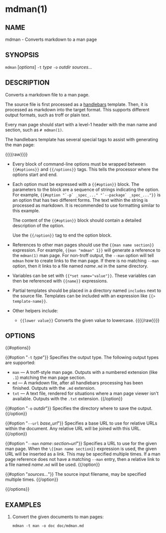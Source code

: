 # mdman(1)

## NAME

mdman - Converts markdown to a man page

## SYNOPSIS

`mdman` [_options_] `-t` _type_ `-o` _outdir_ _sources..._

## DESCRIPTION

Converts a markdown file to a man page.

The source file is first processed as a
[handlebars](https://handlebarsjs.com/) template. Then, it is processed as
markdown into the target format. This supports different output formats,
such as troff or plain text.

Every man page should start with a level-1 header with the man name and
section, such as `# mdman(1)`.

The handlebars template has several special tags to assist with generating the
man page:

{{{{raw}}}}
- Every block of command-line options must be wrapped between `{{#options}}`
  and `{{/options}}` tags. This tells the processor where the options start
  and end.
- Each option must be expressed with a `{{#option}}` block. The parameters to
  the block are a sequence of strings indicating the option. For example,
  ```{{#option "`-p` _spec_..." "`--package` _spec_..."}}``` is an option that
  has two different forms. The text within the string is processed as markdown.
  It is recommended to use formatting similar to this example.

  The content of the `{{#option}}` block should contain a detailed description
  of the option.

  Use the `{{/option}}` tag to end the option block.
- References to other man pages should use the `{{man name section}}`
  expression. For example, `{{man "mdman" 1}}` will generate a reference to
  the `mdman(1)` man page. For non-troff output, the `--man` option will tell
  `mdman` how to create links to the man page. If there is no matching `--man`
  option, then it links to a file named _name_`.md` in the same directory.
- Variables can be set with `{{*set name="value"}}`. These variables can
  then be referenced with `{{name}}` expressions.
- Partial templates should be placed in a directory named `includes`
  next to the source file. Templates can be included with an expression like
  `{{> template-name}}`.
- Other helpers include:
    - `{{lower value}}` Converts the given value to lowercase.
{{{{/raw}}}}

## OPTIONS

{{#options}}

{{#option "`-t` _type_"}}
Specifies the output type. The following output types are supported:
- `man` — A troff-style man page. Outputs with a numbered extension (like
  `.1`) matching the man page section.
- `md` — A markdown file, after all handlebars processing has been finished.
  Outputs with the `.md` extension.
- `txt` — A text file, rendered for situations where a man page viewer isn't
  available. Outputs with the `.txt` extension.
{{/option}}

{{#option "`-o` _outdir_"}}
Specifies the directory where to save the output.
{{/option}}

{{#option "`--url` _base_url_"}}
Specifies a base URL to use for relative URLs within the document. Any
relative URL will be joined with this URL.
{{/option}}

{{#option "`--man` _name_`:`_section_`=`_url_"}}
Specifies a URL to use for the given man page. When the `\{{man name
section}}` expression is used, the given URL will be inserted as a link. This
may be specified multiple times. If a man page reference does not have a
matching `--man` entry, then a relative link to a file named _name_`.md` will
be used.
{{/option}}

{{#option "_sources..._"}}
The source input filename, may be specified multiple times.
{{/option}}

{{/options}}

## EXAMPLES

1. Convert the given documents to man pages:

       mdman -t man -o doc doc/mdman.md